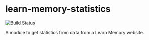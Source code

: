 # learn-memory-statistics

[![Build Status](https://travis-ci.org/cedced19/learn-memory-statistics.svg?branch=master)](https://travis-ci.org/cedced19/learn-memory-statistics)

A module to get statistics from data from a Learn Memory website.
